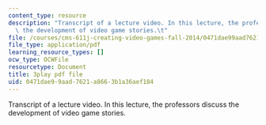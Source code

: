 ```yaml
---
content_type: resource
description: "Transcript of a lecture video. In this lecture, the professors discuss\
  \ the development of video game stories.\t"
file: /courses/cms-611j-creating-video-games-fall-2014/0471dae99aad7621a8663b1a36aef184_SSnV-2uWG9w.pdf
file_type: application/pdf
learning_resource_types: []
ocw_type: OCWFile
resourcetype: Document
title: 3play pdf file
uid: 0471dae9-9aad-7621-a866-3b1a36aef184
---
```

Transcript of a lecture video. In this lecture, the professors discuss the development of video game stories.	